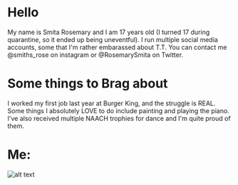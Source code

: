 # Hello
My name is Smita Rosemary and I am 17 years old (I turned 17 during quarantine, so it ended up being uneventful). I run multiple social media accounts, some that I'm rather embarassed about T.T. You can contact me @smiths_rose on instagram or @RosemarySmita on Twitter. 


# Some things to Brag about
I worked my first job last year at Burger King, and the struggle is REAL. 
Some things I absolutely LOVE to do include painting and playing the piano. 
I've also received multiple NAACH trophies for dance and I'm quite proud of them. 

# Me:
![alt text](https://user-images.githubusercontent.com/66958061/84673074-39e9cc00-aef7-11ea-852a-ce1a16dbce79.jpg)

